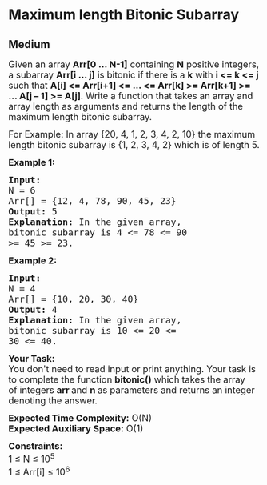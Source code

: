 # Maximum length Bitonic Subarray
## Medium 
<div class="problem-statement">
                <p></p><p><span style="font-size:18px">Given an array <strong>Arr[0 … N-1]</strong> containing <strong>N</strong>&nbsp;positive integers, a subarray <strong>Arr[i … j]</strong> is bitonic if there is a <strong>k</strong> with <strong>i &lt;= k &lt;= j</strong> such that <strong>A[i] &lt;= Arr[i+1] &lt;= ... &lt;= Arr[k] &gt;= Arr[k+1]&nbsp;&gt;= ... A[j – 1] &gt;= A[j]</strong>.&nbsp;Write a function that takes an array and array length&nbsp;as arguments and returns the length of the maximum length bitonic subarray.</span></p>

<p><span style="font-size:18px">For Example: In array {20, 4, 1, 2, 3, 4, 2, 10}&nbsp;the maximum length bitonic subarray is {1, 2, 3, 4, 2} which is of length 5.</span></p>

<p><span style="font-size:18px"><strong>Example 1:</strong></span></p>

<pre><span style="font-size:18px"><strong>Input:
</strong>N = 6
Arr[] = {12, 4, 78, 90, 45, 23}
<strong>Output:</strong> 5
<strong>Explanation:</strong> In the given array, 
bitonic subarray is 4 &lt;= 78 &lt;= 90
&gt;= 45 &gt;= 23.</span></pre>

<p><span style="font-size:18px"><strong>Example 2:</strong></span></p>

<pre><span style="font-size:18px"><strong>Input:
</strong>N = 4
Arr[] = {10, 20, 30, 40}
<strong>Output:</strong> 4
<strong>Explanation:</strong>&nbsp;In the given array, 
bitonic subarray is 10 &lt;= 20 &lt;=
30 &lt;= 40.</span></pre>

<p><span style="font-size:18px"><strong>Your Task:</strong><br>
You don't need to read input or print anything. Your task is to complete the function&nbsp;<strong>bitonic()</strong>&nbsp;which takes the&nbsp;array of&nbsp;integers&nbsp;<strong>arr </strong>and&nbsp;<strong>n</strong><strong>&nbsp;</strong>as parameters and returns an integer denoting the answer.</span></p>

<p><span style="font-size:18px"><strong>Expected Time Complexity:</strong>&nbsp;O(N)<br>
<strong>Expected Auxiliary Space:</strong>&nbsp;O(1)</span></p>

<p><span style="font-size:18px"><strong>Constraints:</strong><br>
1 ≤ N ≤ 10<sup>5</sup><br>
1 ≤ Arr[i] ≤ 10<sup>6</sup></span><br>
&nbsp;</p>
 <p></p>
            </div>